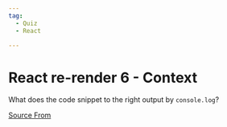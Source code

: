 ```yaml
---
tag:
  - Quiz
  - React

---
```

  
# React re-render 6 - Context

What does the code snippet to the right output by `console.log`?


[Source From](https://bigfrontend.dev/react-quiz/react-rerender-6-context)

  